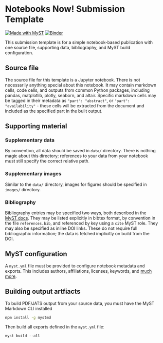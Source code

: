 # Notebooks Now! Submission Template

[![Made with MyST](https://img.shields.io/badge/made%20with-myst-orange)](https://notebooks-now.github.io/submission-myst-lite/)
[![Binder](https://mybinder.org/badge_logo.svg)](https://mybinder.org/v2/gh/Notebooks-Now/submission-myst-lite/HEAD?labpath=article.ipynb)

This submission template is for a simple notebook-based publication with one source file, supporting data, bibliography, and MyST build configuration.

## Source file

The source file for this template is a Jupyter notebook. There is not necessarily anything special about this notebook. It may contain markdown cells, code cells, and outputs from common Python packages, including pandas, matplotlib, plotly, seaborn, and altair. Specific markdown cells may be tagged in their metadata as `"part": "abstract"`, or `"part": "availability"` - these cells will be extracted from the document and included as the specified part in the built output.

## Supporting material

### Supplementary data

By convention, all data should be saved in `data/` directory. There is nothing magic about this directory; references to your data from your notebook must still specify the correct relative path.

### Supplementary images

Similar to the `data/` directory, images for figures should be specified in `images/` directory.

### Bibliography

Bibliography entries may be specified two ways, both described in the [MyST docs](https://mystmd.org/guide/citations). They may be listed explicitly in bibtex format, by convention in the file `references.bib`, and referenced by key using a `cite` MyST role. They may also be specified as inline DOI links. These do not require full bibliographic information; the data is fetched implicitly on build from the DOI.

## MyST configuration

A `myst.yml` file must be provided to configure notebook metadata and exports. This includes authors, affiliations, licenses, keywords, and [much more](https://mystmd.org/guide/frontmatter).

## Building output artfiacts

To build PDF/JATS output from your source data, you must have the MyST Markdown CLI installed

```bash
npm install -g mystmd
```

Then build all exports defined in the `myst.yml` file:

```
myst build --all
```

